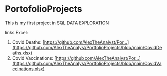 # PortofolioProjects
This is my first project in SQL DATA EXPLORATION

links Excel:
1. Covid Deaths: [https://github.com/AlexTheAnalyst/Por...](https://github.com/AlexTheAnalyst/PortfolioProjects/blob/main/CovidDeaths.xlsx)
2. Covid Vaccinations: [https://github.com/AlexTheAnalyst/Por...](https://github.com/AlexTheAnalyst/PortfolioProjects/blob/main/CovidVaccinations.xlsx)
